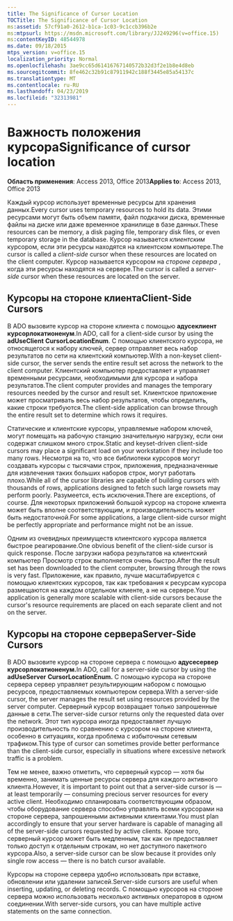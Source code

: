 ```yaml
---
title: The Significance of Cursor Location
TOCTitle: The Significance of Cursor Location
ms:assetid: 57cf91a0-2612-b1ca-1c03-9c1ccb396b2e
ms:mtpsurl: https://msdn.microsoft.com/library/JJ249296(v=office.15)
ms:contentKeyID: 48544978
ms.date: 09/18/2015
mtps_version: v=office.15
localization_priority: Normal
ms.openlocfilehash: 3ae9cc65d61416767140572b32d3f2e1b8e4d8eb
ms.sourcegitcommit: 8fe462c32b91c87911942c188f3445e85a54137c
ms.translationtype: MT
ms.contentlocale: ru-RU
ms.lasthandoff: 04/23/2019
ms.locfileid: "32313981"
---
```

# <a name="significance-of-cursor-location"></a><span data-ttu-id="75d17-102">Важность положения курсора</span><span class="sxs-lookup"><span data-stu-id="75d17-102">Significance of cursor location</span></span>

<span data-ttu-id="75d17-103">**Область применения**: Access 2013, Office 2013</span><span class="sxs-lookup"><span data-stu-id="75d17-103">**Applies to**: Access 2013, Office 2013</span></span>

<span data-ttu-id="75d17-104">Каждый курсор использует временные ресурсы для хранения данных.</span><span class="sxs-lookup"><span data-stu-id="75d17-104">Every cursor uses temporary resources to hold its data.</span></span> <span data-ttu-id="75d17-105">Этими ресурсами могут быть объем памяти, файл подкачки диска, временные файлы на диске или даже временное хранилище в базе данных.</span><span class="sxs-lookup"><span data-stu-id="75d17-105">These resources can be memory, a disk paging file, temporary disk files, or even temporary storage in the database.</span></span> <span data-ttu-id="75d17-106">Курсор называется *клиентским* курсором, если эти ресурсы находятся на клиентском компьютере.</span><span class="sxs-lookup"><span data-stu-id="75d17-106">The cursor is called a *client-side* cursor when these resources are located on the client computer.</span></span> <span data-ttu-id="75d17-107">Курсор называется курсором на *стороне сервера* , когда эти ресурсы находятся на сервере.</span><span class="sxs-lookup"><span data-stu-id="75d17-107">The cursor is called a *server-side* cursor when these resources are located on the server.</span></span>

## <a name="client-side-cursors"></a><span data-ttu-id="75d17-108">Курсоры на стороне клиента</span><span class="sxs-lookup"><span data-stu-id="75d17-108">Client-Side Cursors</span></span>

<span data-ttu-id="75d17-109">В ADO вызовите курсор на стороне клиента с помощью **адусеклиент** **курсорлокатионенум**.</span><span class="sxs-lookup"><span data-stu-id="75d17-109">In ADO, call for a client-side cursor by using the **adUseClient** **CursorLocationEnum**.</span></span> <span data-ttu-id="75d17-110">С помощью клиентского курсора, не относящегося к набору ключей, сервер отправляет весь набор результатов по сети на клиентский компьютер.</span><span class="sxs-lookup"><span data-stu-id="75d17-110">With a non-keyset client-side cursor, the server sends the entire result set across the network to the client computer.</span></span> <span data-ttu-id="75d17-111">Клиентский компьютер предоставляет и управляет временными ресурсами, необходимыми для курсора и набора результатов.</span><span class="sxs-lookup"><span data-stu-id="75d17-111">The client computer provides and manages the temporary resources needed by the cursor and result set.</span></span> <span data-ttu-id="75d17-112">Клиентское приложение может просматривать весь набор результатов, чтобы определить, какие строки требуются.</span><span class="sxs-lookup"><span data-stu-id="75d17-112">The client-side application can browse through the entire result set to determine which rows it requires.</span></span>

<span data-ttu-id="75d17-113">Статические и клиентские курсоры, управляемые набором ключей, могут помещать на рабочую станцию значительную нагрузку, если они содержат слишком много строк.</span><span class="sxs-lookup"><span data-stu-id="75d17-113">Static and keyset-driven client-side cursors may place a significant load on your workstation if they include too many rows.</span></span> <span data-ttu-id="75d17-114">Несмотря на то, что все библиотеки курсоров могут создавать курсоры с тысячами строк, приложения, предназначенные для извлечения таких больших наборов строк, могут работать плохо.</span><span class="sxs-lookup"><span data-stu-id="75d17-114">While all of the cursor libraries are capable of building cursors with thousands of rows, applications designed to fetch such large rowsets may perform poorly.</span></span> <span data-ttu-id="75d17-115">Разумеется, есть исключения.</span><span class="sxs-lookup"><span data-stu-id="75d17-115">There are exceptions, of course.</span></span> <span data-ttu-id="75d17-116">Для некоторых приложений большой курсор на стороне клиента может быть вполне соответствующим, и производительность может быть недостаточной.</span><span class="sxs-lookup"><span data-stu-id="75d17-116">For some applications, a large client-side cursor might be perfectly appropriate and performance might not be an issue.</span></span>

<span data-ttu-id="75d17-117">Одним из очевидных преимуществ клиентского курсора является быстрое реагирование.</span><span class="sxs-lookup"><span data-stu-id="75d17-117">One obvious benefit of the client-side cursor is quick response.</span></span> <span data-ttu-id="75d17-118">После загрузки набора результатов на клиентский компьютер Просмотр строк выполняется очень быстро.</span><span class="sxs-lookup"><span data-stu-id="75d17-118">After the result set has been downloaded to the client computer, browsing through the rows is very fast.</span></span> <span data-ttu-id="75d17-119">Приложение, как правило, лучше масштабируется с помощью клиентских курсоров, так как требования к ресурсам курсора размещаются на каждом отдельном клиенте, а не на сервере.</span><span class="sxs-lookup"><span data-stu-id="75d17-119">Your application is generally more scalable with client-side cursors because the cursor's resource requirements are placed on each separate client and not on the server.</span></span>

## <a name="server-side-cursors"></a><span data-ttu-id="75d17-120">Курсоры на стороне сервера</span><span class="sxs-lookup"><span data-stu-id="75d17-120">Server-Side Cursors</span></span>

<span data-ttu-id="75d17-121">В ADO вызовите курсор на стороне сервера с помощью **адусесервер** **курсорлокатионенум.**</span><span class="sxs-lookup"><span data-stu-id="75d17-121">In ADO, call for a server-side cursor by using the **adUseServer** **CursorLocationEnum.**</span></span> <span data-ttu-id="75d17-122">С помощью курсора на стороне сервера сервер управляет результирующим набором с помощью ресурсов, предоставляемых компьютером сервера.</span><span class="sxs-lookup"><span data-stu-id="75d17-122">With a server-side cursor, the server manages the result set using resources provided by the server computer.</span></span> <span data-ttu-id="75d17-123">Серверный курсор возвращает только запрошенные данные в сети.</span><span class="sxs-lookup"><span data-stu-id="75d17-123">The server-side cursor returns only the requested data over the network.</span></span> <span data-ttu-id="75d17-124">Этот тип курсора иногда предоставляет лучшую производительность по сравнению с курсором на стороне клиента, особенно в ситуациях, когда проблема с избыточным сетевым трафиком.</span><span class="sxs-lookup"><span data-stu-id="75d17-124">This type of cursor can sometimes provide better performance than the client-side cursor, especially in situations where excessive network traffic is a problem.</span></span>

<span data-ttu-id="75d17-125">Тем не менее, важно отметить, что серверный курсор — хотя бы временно, занимать ценные ресурсы сервера для каждого активного клиента.</span><span class="sxs-lookup"><span data-stu-id="75d17-125">However, it is important to point out that a server-side cursor is — at least temporarily — consuming precious server resources for every active client.</span></span> <span data-ttu-id="75d17-126">Необходимо спланировать соответствующим образом, чтобы оборудование сервера способно управлять всеми курсорами на стороне сервера, запрошенными активными клиентами.</span><span class="sxs-lookup"><span data-stu-id="75d17-126">You must plan accordingly to ensure that your server hardware is capable of managing all of the server-side cursors requested by active clients.</span></span> <span data-ttu-id="75d17-127">Кроме того, серверный курсор может быть медленным, так как он предоставляет только доступ к отдельным строкам, но нет доступного пакетного курсора.</span><span class="sxs-lookup"><span data-stu-id="75d17-127">Also, a server-side cursor can be slow because it provides only single row access — there is no batch cursor available.</span></span>

<span data-ttu-id="75d17-128">Курсоры на стороне сервера удобно использовать при вставке, обновлении или удалении записей.</span><span class="sxs-lookup"><span data-stu-id="75d17-128">Server-side cursors are useful when inserting, updating, or deleting records.</span></span> <span data-ttu-id="75d17-129">С помощью курсоров на стороне сервера можно использовать несколько активных операторов в одном соединении.</span><span class="sxs-lookup"><span data-stu-id="75d17-129">With server-side cursors, you can have multiple active statements on the same connection.</span></span>

